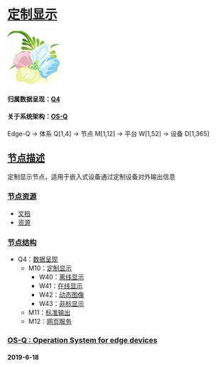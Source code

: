 ﻿# [定制显示](https://github.com/OS-Q/M10) 
[![sites](OS-Q/OS-Q.png)](http://www.OS-Q.com)
#### 归属数据呈现：[Q4](https://github.com/OS-Q/Q4)
#### 关于系统架构：[OS-Q](https://github.com/OS-Q/OS-Q)
Edge-Q -> 体系 Q[1,4] -> 节点 M[1,12] -> 平台 W[1,52] -> 设备 D[1,365]
## [节点描述](https://github.com/OS-Q/M10/wiki) 

定制显示节点，适用于嵌入式设备通过定制设备对外输出信息

### [节点资源](https://github.com/OS-Q/M10) 

- [文档](docs/)
- [资源](src/)

### [节点结构](https://github.com/OS-Q/Q4)

* Q4：[数据呈现](https://github.com/OS-Q/Q4)
    * M10：[定制显示](https://github.com/OS-Q/M10)
        * W40：[离线显示](https://github.com/OS-Q/W40)
        * W41：[在线显示](https://github.com/OS-Q/W41)
        * W42：[动态图像](https://github.com/OS-Q/W42)
        * W43：[非标显示](https://github.com/OS-Q/W43)
    * M11：[标准输出](https://github.com/OS-Q/M11)
    * M12：[网页服务](https://github.com/OS-Q/M12)

### [OS-Q : Operation System for edge devices](http://www.OS-Q.com/Edge/M10)
####  2019-6-18

